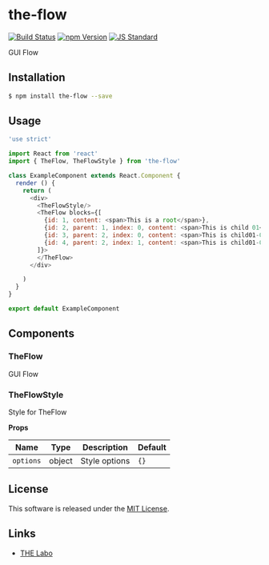 the-flow
==========

<!---
This file is generated by the-tmpl. Do not update manually.
--->

<!-- Badge Start -->
<a name="badges"></a>

[![Build Status][bd_travis_shield_url]][bd_travis_url]
[![npm Version][bd_npm_shield_url]][bd_npm_url]
[![JS Standard][bd_standard_shield_url]][bd_standard_url]

[bd_repo_url]: https://github.com/the-labo/the-flow
[bd_travis_url]: http://travis-ci.org/the-labo/the-flow
[bd_travis_shield_url]: http://img.shields.io/travis/the-labo/the-flow.svg?style=flat
[bd_travis_com_url]: http://travis-ci.com/the-labo/the-flow
[bd_travis_com_shield_url]: https://api.travis-ci.com/the-labo/the-flow.svg?token=
[bd_license_url]: https://github.com/the-labo/the-flow/blob/master/LICENSE
[bd_npm_url]: http://www.npmjs.org/package/the-flow
[bd_npm_shield_url]: http://img.shields.io/npm/v/the-flow.svg?style=flat
[bd_standard_url]: http://standardjs.com/
[bd_standard_shield_url]: https://img.shields.io/badge/code%20style-standard-brightgreen.svg

<!-- Badge End -->


<!-- Description Start -->
<a name="description"></a>

GUI Flow

<!-- Description End -->


<!-- Overview Start -->
<a name="overview"></a>



<!-- Overview End -->


<!-- Sections Start -->
<a name="sections"></a>

<!-- Section from "doc/guides/01.Installation.md.hbs" Start -->

<a name="section-doc-guides-01-installation-md"></a>

Installation
-----

```bash
$ npm install the-flow --save
```


<!-- Section from "doc/guides/01.Installation.md.hbs" End -->

<!-- Section from "doc/guides/02.Usage.md.hbs" Start -->

<a name="section-doc-guides-02-usage-md"></a>

Usage
---------

```javascript
'use strict'

import React from 'react'
import { TheFlow, TheFlowStyle } from 'the-flow'

class ExampleComponent extends React.Component {
  render () {
    return (
      <div>
        <TheFlowStyle/>
        <TheFlow blocks={[
          {id: 1, content: <span>This is a root</span>},
          {id: 2, parent: 1, index: 0, content: <span>This is child 01</span>},
          {id: 3, parent: 2, index: 0, content: <span>This is child01-01</span>},
          {id: 4, parent: 2, index: 1, content: <span>This is child01-02</span>},
        ]}>
        </TheFlow>
      </div>

    )
  }
}

export default ExampleComponent

```


<!-- Section from "doc/guides/02.Usage.md.hbs" End -->

<!-- Section from "doc/guides/03.Components.md.hbs" Start -->

<a name="section-doc-guides-03-components-md"></a>

Components
-----------

### TheFlow

GUI Flow


### TheFlowStyle

Style for TheFlow

**Props**

| Name | Type | Description | Default |
| --- | --- | ---- | ---- |
| `options` | object  | Style options | `{}` |



<!-- Section from "doc/guides/03.Components.md.hbs" End -->


<!-- Sections Start -->


<!-- LICENSE Start -->
<a name="license"></a>

License
-------
This software is released under the [MIT License](https://github.com/the-labo/the-flow/blob/master/LICENSE).

<!-- LICENSE End -->


<!-- Links Start -->
<a name="links"></a>

Links
------

+ [THE Labo][t_h_e_labo_url]

[t_h_e_labo_url]: https://github.com/the-labo

<!-- Links End -->
